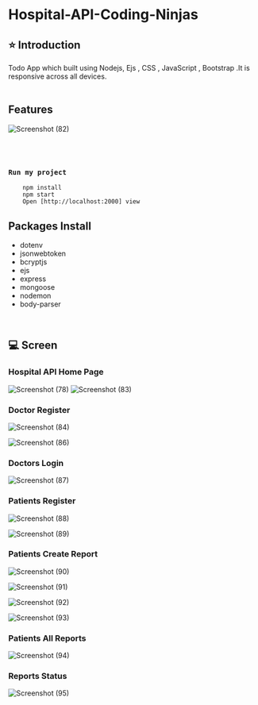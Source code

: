 # Hospital-API-Coding-Ninjas
## ⭐ Introduction
Todo App  which built using Nodejs, Ejs , CSS , JavaScript , Bootstrap .It is responsive across all devices.
<br/>
<br/>
## Features 
![Screenshot (82)](https://github.com/ajaykumar2pp/Hospital-API-Coding-Ninjas/assets/102378038/750769db-b773-4745-b84b-6bea2170722a)


<br/>
<br/>

### `Run my project`
```shell
    npm install
    npm start
    Open [http://localhost:2000] view
```

## Packages Install
- dotenv<br/>
- jsonwebtoken<br/>
- bcryptjs<br/>
- ejs<br/>
- express<br/>
- mongoose<br/>
- nodemon<br/>
- body-parser<br/>

<br/>

## 💻  Screen

### Hospital API Home Page
![Screenshot (78)](https://github.com/ajaykumar2pp/Hospital-API-Coding-Ninjas/assets/102378038/557db7b1-ca73-4983-90d5-3c306c43d06b)
![Screenshot (83)](https://github.com/ajaykumar2pp/Hospital-API-Coding-Ninjas/assets/102378038/10ca15a7-ac78-4eb2-84b4-ae59776a05e9)

### Doctor Register
![Screenshot (84)](https://github.com/ajaykumar2pp/Hospital-API-Coding-Ninjas/assets/102378038/5a02d67b-b79f-466d-9876-519c13277d8c)

![Screenshot (86)](https://github.com/ajaykumar2pp/Hospital-API-Coding-Ninjas/assets/102378038/b596ed30-31cb-4a33-b0ba-3ee929f6b11b)


### Doctors Login
![Screenshot (87)](https://github.com/ajaykumar2pp/Hospital-API-Coding-Ninjas/assets/102378038/d112e41d-78a2-4c2c-a8cb-5771d260895e)

### Patients Register
![Screenshot (88)](https://github.com/ajaykumar2pp/Hospital-API-Coding-Ninjas/assets/102378038/2abdd306-929e-433d-b94d-2a428c71831e)

![Screenshot (89)](https://github.com/ajaykumar2pp/Hospital-API-Coding-Ninjas/assets/102378038/f7ada5df-ccf6-436a-bce3-ad9a28488ae9)


### Patients Create Report
![Screenshot (90)](https://github.com/ajaykumar2pp/Hospital-API-Coding-Ninjas/assets/102378038/d927205f-f0a9-453c-9c10-e38dede7b07f)

![Screenshot (91)](https://github.com/ajaykumar2pp/Hospital-API-Coding-Ninjas/assets/102378038/0c9b4300-2237-4834-9f88-a86fd3f7e58b)

![Screenshot (92)](https://github.com/ajaykumar2pp/Hospital-API-Coding-Ninjas/assets/102378038/34888297-1f6d-4291-940d-dbdd4384639a)

![Screenshot (93)](https://github.com/ajaykumar2pp/Hospital-API-Coding-Ninjas/assets/102378038/3a687d3f-00c9-4207-916b-edeaec69ffee)

### Patients All Reports
![Screenshot (94)](https://github.com/ajaykumar2pp/Hospital-API-Coding-Ninjas/assets/102378038/6ee7d0d1-e6a4-438f-a0ad-cf55ddf11a44)

### Reports Status
![Screenshot (95)](https://github.com/ajaykumar2pp/Hospital-API-Coding-Ninjas/assets/102378038/9abb75a6-7fe6-4ac4-bc62-fe692ab08d22)
